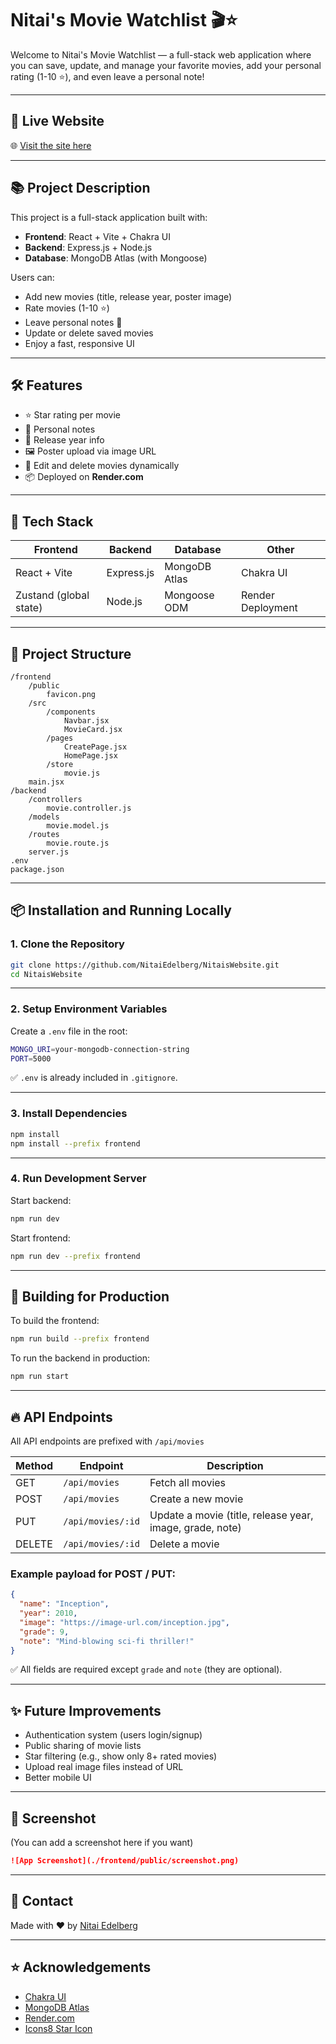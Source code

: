 # Nitai's Movie Watchlist 🎬⭐

Welcome to Nitai's Movie Watchlist — a full-stack web application where you can save, update, and manage your favorite movies, add your personal rating (1-10 ⭐), and even leave a personal note!

---

## 🚀 Live Website

🌐 [Visit the site here](https://nitaiswebsite.onrender.com)

---

## 📚 Project Description

This project is a full-stack application built with:

- **Frontend**: React + Vite + Chakra UI
- **Backend**: Express.js + Node.js
- **Database**: MongoDB Atlas (with Mongoose)

Users can:
- Add new movies (title, release year, poster image)
- Rate movies (1-10 ⭐)
- Leave personal notes 📝
- Update or delete saved movies
- Enjoy a fast, responsive UI

---

## 🛠 Features

- ⭐ Star rating per movie
- 📝 Personal notes
- 📅 Release year info
- 🖼 Poster upload via image URL
- 🔄 Edit and delete movies dynamically
- 📦 Deployed on **Render.com**

---

## 🧱 Tech Stack

| Frontend | Backend | Database | Other |
|----------|---------|----------|-------|
| React + Vite | Express.js | MongoDB Atlas | Chakra UI |
| Zustand (global state) | Node.js | Mongoose ODM | Render Deployment |

---

## 📂 Project Structure

```
/frontend
    /public
        favicon.png
    /src
        /components
            Navbar.jsx
            MovieCard.jsx
        /pages
            CreatePage.jsx
            HomePage.jsx
        /store
            movie.js
    main.jsx
/backend
    /controllers
        movie.controller.js
    /models
        movie.model.js
    /routes
        movie.route.js
    server.js
.env
package.json
```

---

## 📦 Installation and Running Locally

### 1. Clone the Repository

```bash
git clone https://github.com/NitaiEdelberg/NitaisWebsite.git
cd NitaisWebsite
```

---

### 2. Setup Environment Variables

Create a `.env` file in the root:

```bash
MONGO_URI=your-mongodb-connection-string
PORT=5000
```

✅ `.env` is already included in `.gitignore`.

---

### 3. Install Dependencies

```bash
npm install
npm install --prefix frontend
```

---

### 4. Run Development Server

Start backend:

```bash
npm run dev
```

Start frontend:

```bash
npm run dev --prefix frontend
```

---

## 🚀 Building for Production

To build the frontend:

```bash
npm run build --prefix frontend
```

To run the backend in production:

```bash
npm run start
```

---

## 🔥 API Endpoints

All API endpoints are prefixed with `/api/movies`

| Method | Endpoint | Description |
|--------|----------|-------------|
| GET | `/api/movies` | Fetch all movies |
| POST | `/api/movies` | Create a new movie |
| PUT | `/api/movies/:id` | Update a movie (title, release year, image, grade, note) |
| DELETE | `/api/movies/:id` | Delete a movie |

### Example payload for POST / PUT:

```json
{
  "name": "Inception",
  "year": 2010,
  "image": "https://image-url.com/inception.jpg",
  "grade": 9,
  "note": "Mind-blowing sci-fi thriller!"
}
```

✅ All fields are required except `grade` and `note` (they are optional).

---

## ✨ Future Improvements

- Authentication system (users login/signup)
- Public sharing of movie lists
- Star filtering (e.g., show only 8+ rated movies)
- Upload real image files instead of URL
- Better mobile UI

---

## 📸 Screenshot

(You can add a screenshot here if you want)

```markdown
![App Screenshot](./frontend/public/screenshot.png)
```

---

## 💬 Contact

Made with ❤️ by [Nitai Edelberg](https://github.com/NitaiEdelberg)

---

## ⭐ Acknowledgements

- [Chakra UI](https://chakra-ui.com/)
- [MongoDB Atlas](https://www.mongodb.com/cloud/atlas)
- [Render.com](https://render.com/)
- [Icons8 Star Icon](https://icons8.com/icons/set/star)

